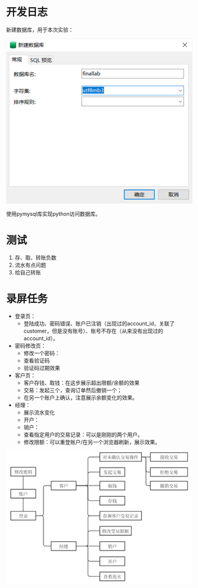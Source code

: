 
# 开发日志

新建数据库，用于本次实验：

![](imgs/2023-12-20-20-11-20.png)

使用pymysql库实现python访问数据库。

# 测试

1. 存、取、转账负数
2. 流水有点问题
3. 给自己转账

# 录屏任务

- 登录页：
  - 登陆成功、密码错误、账户已注销（出现过的account_id，关联了customer，但是没有账号）、账号不存在（从来没有出现过的account_id）。
- 密码修改页：
  - 修改一个密码：
  - 查看验证码
  - 验证码过期效果
- 客户页：
  - 客户存钱、取钱：在这步展示超出限额/余额的效果
  - 交易：发起三个，查询订单然后撤销一个；
  - 在另一个账户上确认，注意展示余额变化的效果。
- 经理：
  - 展示流水变化
  - 开户：
  - 销户：
  - 查看指定用户的交易记录：可以是刚刚的两个用户。
  - 修改限额：可以重登账户/在另一个浏览器刷新，展示效果。

![](imgs/2023-12-27-17-18-42.png)
